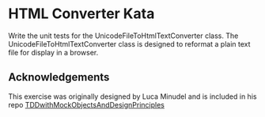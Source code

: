 HTML Converter Kata
===================

Write the unit tests for the UnicodeFileToHtmlTextConverter class. The UnicodeFileToHtmlTextConverter class is designed to reformat a plain text file for display in a browser. 

Acknowledgements
----------------

This exercise was originally designed by Luca Minudel and is included in his repo [TDDwithMockObjectsAndDesignPrinciples](https://github.com/lucaminudel/TDDwithMockObjectsAndDesignPrinciples)
